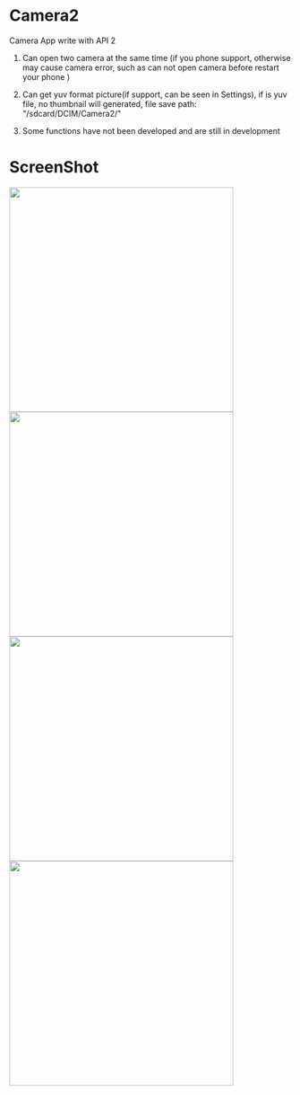 # Camera2

Camera App write with API 2

1. Can open two camera at the same time (if you phone support, otherwise may cause camera error, such as can not open camera before restart your phone )

2. Can get yuv format picture(if support, can be seen in Settings), if is yuv file, no thumbnail will generated, file save path: "/sdcard/DCIM/Camera2/"

3. Some functions have not been developed and are still in development

# ScreenShot

<img width="400" src="./img/intro_1.png"></img>
<img width="400" src="./img/intro_2.png"></img>
<img width="400" src="./img/intro_3.png"></img>
<img width="400" src="./img/intro_4.png"></img>


